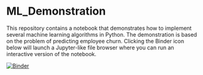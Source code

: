 # ML_Demonstration
This repository contains a notebook that demonstrates how to implement several machine learning algorithms in Python. The demonstration is based on the problem of predicting employee churn. Clicking the Binder icon below will launch a Jupyter-like file browser where you can run an interactive version of the notebook.

[![Binder](https://mybinder.org/badge_logo.svg)](https://mybinder.org/v2/gh/nkfreeman/ML_Demonstration/master)
